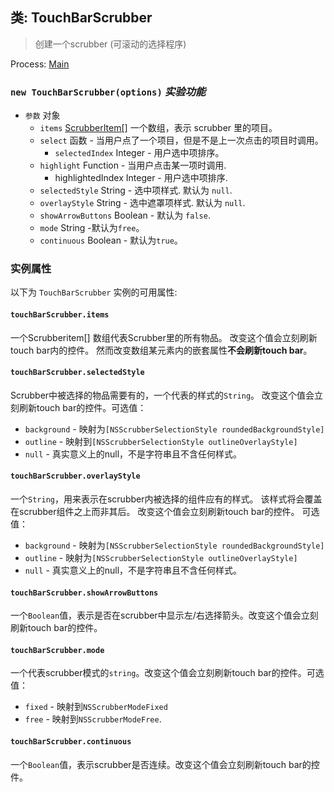 ## 类: TouchBarScrubber

> 创建一个scrubber (可滚动的选择程序)

Process: [Main](../tutorial/quick-start.md#main-process)

### `new TouchBarScrubber(options)` *实验功能*

* `参数` 对象 
  * `items` [ScrubberItem[]](structures/scrubber-item.md) 一个数组，表示 scrubber 里的项目。
  * `select` 函数 - 当用户点了一个项目，但是不是上一次点击的项目时调用。 
    * `selectedIndex` Integer - 用户选中项排序。
  * `highlight` Function - 当用户点击某一项时调用. 
    * highlightedIndex Integer - 用户选中项排序.
  * ` selectedStyle ` String - 选中项样式. 默认为 `null`.
  * ` overlayStyle ` String - 选中遮罩项样式. 默认为 ` null `.
  * `showArrowButtons` Boolean - 默认为 `false`.
  * `mode` String -默认为` free `。
  * `continuous` Boolean - 默认为`true`。

### 实例属性

以下为 ` TouchBarScrubber ` 实例的可用属性:

#### `touchBarScrubber.items`

一个Scrubberitem[] 数组代表Scrubber里的所有物品。 改变这个值会立刻刷新touch bar内的控件。 然而改变数组某元素内的嵌套属性**不会刷新touch bar**。

#### `touchBarScrubber.selectedStyle`

Scrubber中被选择的物品需要有的，一个代表的样式的`String`。 改变这个值会立刻刷新touch bar的控件。可选值：

* `background` - 映射为`[NSScrubberSelectionStyle roundedBackgroundStyle]`
* `outline` - 映射到`[NSScrubberSelectionStyle outlineOverlayStyle]`
* `null` - 真实意义上的null，不是字符串且不含任何样式。

#### `touchBarScrubber.overlayStyle`

一个`String`，用来表示在scrubber内被选择的组件应有的样式。 该样式将会覆盖在scrubber组件之上而非其后。 改变这个值会立刻刷新touch bar的控件。 可选值：

* `background` - 映射为`[NSScrubberSelectionStyle roundedBackgroundStyle]`
* `outline` - 映射为`[NSScrubberSelectionStyle outlineOverlayStyle]`
* `null` - 真实意义上的null，不是字符串且不含任何样式。

#### `touchBarScrubber.showArrowButtons`

一个`Boolean`值，表示是否在scrubber中显示左/右选择箭头。改变这个值会立刻刷新touch bar的控件。

#### `touchBarScrubber.mode`

一个代表scrubber模式的`string`。改变这个值会立刻刷新touch bar的控件。可选值：

* `fixed` - 映射到`NSScrubberModeFixed`
* `free` - 映射到`NSScrubberModeFree`.

#### `touchBarScrubber.continuous`

一个`Boolean`值，表示scrubber是否连续。改变这个值会立刻刷新touch bar的控件。